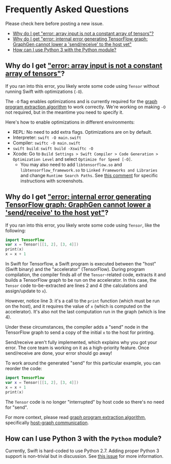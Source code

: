 # Frequently Asked Questions

Please check here before posting a new issue.

* [Why do I get "error: array input is not a constant array of tensors"?](#why-do-i-get-error-array-input-is-not-a-constant-array-of-tensors)
* [Why do I get "error: internal error generating TensorFlow graph: GraphGen cannot lower a 'send/receive' to the host yet"](#why-do-i-get-error-internal-error-generating-tensorflow-graph-graphgen-cannot-lower-a-sendreceive-to-the-host-yet)
* [How can I use Python 3 with the Python module?](#how-can-i-use-python-3-with-the-python-module)

## Why do I get ["error: array input is not a constant array of tensors"](https://github.com/tensorflow/swift/issues/10)?

If you ran into this error, you likely wrote some code using `Tensor` without running Swift with optimizations (`-O`). 

The `-O` flag enables optimizations and is currently required for the [graph program extraction
algorithm](https://github.com/tensorflow/swift/blob/master/docs/GraphProgramExtraction.md) to work correctly.
We're working on making `-O` not required, but in the meantime you need to specify it.

Here's how to enable optimizations in different environments:

* REPL: No need to add extra flags. Optimizations are on by default. 
* Interpreter: `swift -O main.swift`
* Compiler: `swiftc -O main.swift`
* `swift build`: `swift build -Xswiftc -O`
* Xcode: Go to `Build Settings > Swift Compiler > Code Generation > Optimization Level` and select `Optimize for Speed [-O]`.
  * You may also need to add `libtensorflow.so` and `libtensorflow_framework.so` to `Linked Frameworks and Libraries` and change `Runtime Search Paths`.
    See [this comment](https://github.com/tensorflow/swift/issues/10#issuecomment-385167803) for specific instructions with screenshots.

## Why do I get ["error: internal error generating TensorFlow graph: GraphGen cannot lower a 'send/receive' to the host yet"](https://github.com/tensorflow/swift/issues/8)?

If you ran into this error, you likely wrote some code using `Tensor`, like the following:

```swift
import TensorFlow
var x = Tensor([[1, 2], [3, 4]])
print(x)
x = x + 1
```

In Swift for Tensorflow, a Swift program is executed between the "host" (Swift binary) and the "accelerator" (TensorFlow).
During program compilation, the compiler finds all of the `Tensor`-related code, extracts it and builds a TensorFlow graph to be run on the accelerator. In this case, the `Tensor` code to-be-extracted are lines 2 and 4 (the calculations and assign/update to `x`).

However, notice line 3: it's a call to the `print` function (which must be run on the host),
and it requires the value of `x` (which is computed on the accelerator).
It's also not the last computation run in the graph (which is line 4).

Under these circumstances, the compiler adds a "send" node in the TensorFlow graph to send a copy of the initial `x` to the host for printing.

Send/receive aren't fully implemented, which explains why you got your error. The core team is working on it as a high-priority feature. Once send/receive are done, your error should go away!

To work around the generated "send" for this particular example, you can reorder the code:

```swift
import TensorFlow
var x = Tensor([[1, 2], [3, 4]])
x = x + 1
print(x)
```

The `Tensor` code is no longer "interrupted" by host code so there's no need for "send".

For more context, please read [graph program extraction algorithm](https://github.com/tensorflow/swift/blob/master/docs/GraphProgramExtraction.md), specifically
[host-graph communication](https://github.com/tensorflow/swift/blob/master/docs/GraphProgramExtraction.md#adding-hostgraph-communication).


## How can I use Python 3 with the `Python` module?

Currently, Swift is hard-coded to use Python 2.7.
Adding proper Python 3 support is non-trivial but in discussion.
See [this issue](https://github.com/tensorflow/swift/issues/13) for more information.
